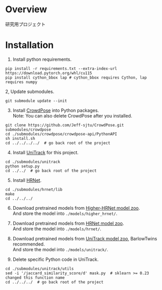 # Overview
研究用プロジェクト

# Installation
1. Install python requirements.
```
pip install -r requirements.txt --extra-index-url https://download.pytorch.org/whl/cu115
pip install cython_bbox lap # cython_bbox requires Cython, lap requires numpy
```

2, Update submodules.
```
git submodule update --init
```

3. Install [CrowdPose](https://github.com/Jeff-sjtu/CrowdPose.git) into Python packages.  
Note: You can also delete CrowdPose after you installed.
```
git clone https://github.com/Jeff-sjtu/CrowdPose.git submodules/crowdpose
cd ./submodules/crowdpose/crowdpose-api/PythonAPI
sh install.sh
cd ../../../../  # go back root of the project
```

4. Install [UniTrack](https://github.com/Zhongdao/UniTrack) for this project.
```
cd ./submodules/unitrack
python setup.py
cd ../../  # go back root of the project
```

5. Install [HRNet]().  
```
cd ./submodules/hrnet/lib
make
cd ../../../
```

6. Download pretrained models from [Higher-HRNet model zoo](https://drive.google.com/drive/folders/1bdXVmYrSynPLSk5lptvgyQ8fhziobD50).  
And store the model into ```./models/higher_hrnet/```.

7. Download pretrained models from [HRNet model zoo](https://drive.google.com/drive/folders/14p2l1u19bLOm5p6esKyolYJyfE1_inLv).  
And store the model into ```./models/hrnet/```.

8. Download pretrained models from [UniTrack model zoo](https://github.com/Zhongdao/UniTrack/blob/main/docs/MODELZOO.md), BarlowTwins recommended.  
And store the model into ```./models/unitrack/```.

9. Delete specific Python code in UniTrack.
```
cd ./submodules/unitrack/utils
sed -i '/jaccard_similarity_score/d' mask.py  # sklearn >= 0.23 changed this function name
cd ../../../  # go back root of the project
```
